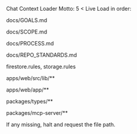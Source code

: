 Chat Context Loader
Motto: 5 < Live
Load in order:


docs/GOALS.md


docs/SCOPE.md


docs/PROCESS.md


docs/REPO_STANDARDS.md


firestore.rules, storage.rules


apps/web/src/lib/**


apps/web/app/**


packages/types/**


packages/mcp-server/**


If any missing, halt and request the file path.
